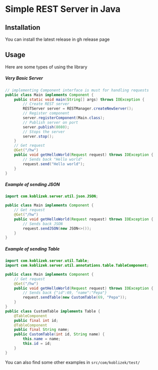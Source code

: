 # Simple REST Server in Java
## Installation  
You can install the latest release in gh release page
## Usage  
Here are some types of using the library  
##### Very Basic Server
```java
// implementing Component interface is must for handling requests
public class Main implements Component {
    public static void main(String[] args) throws IOException {
        // Create REST server
        RESTServer server = RESTManager.createNewServer();
        // Register component
        server.registerComponent(Main.class);
        // Publish server on port
        server.publish(8080);
        // Stops the server
        server.stop();
    }
    // Get request
    @Get("/hw")
    public void getHelloWorld(Request request) throws IOException {
        // Sends back "Hello world"
        request.send("Hello world");
    }
}
```  
##### Example of sending JSON

```java
import com.koblizek.server.util.json.JSON;

public class Main implements Component {
    // Get request
    @Get("/hw")
    public void getHelloWorld(Request request) throws IOException {
        // Sends back JSON
        request.sendJSON(new JSON<>());
    }
}
``` 
##### Example of sending Table

```java
import com.koblizek.server.util.Table;
import com.koblizek.server.util.annotations.table.TableComponent;

public class Main implements Component {
    // Get request
    @Get("/hw")
    public void getHelloWorld(Request request) throws IOException {
        // Sends back {"id":69, "name":"Pepa"}
        request.sendTable(new CustomTable(69, "Pepa"));
    }
}
public class CustomTable implements Table {
    @TableComponent
    public final int id;
    @TableComponent
    public final String name;
    public CustomTable(int id, String name) {
        this.name = name;
        this.id = id;
    }
}
```
You can also find some other examples in `src/com/koblizek/test/`
